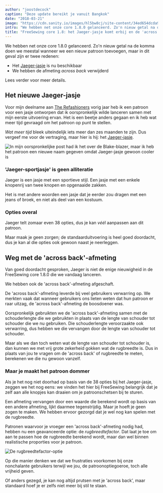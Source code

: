 ```yaml
---
author: "joostdecock"
caption: "Deze update bereikt je vanuit Bangkok"
date: "2018-03-21"
image: "https://cdn.sanity.io/images/hl5bw8cj/site-content/34ed654dcda9004e7c249b90256ad197469cc87e-1920x1277.webp"
intro: "We hebben net onze core 1.8.0 gelanceerd. Zo'n nieuw getal na de komma doen we meestal wanneer we een nieuw patroon toevoegen, maar in dit geval zijn er twee redenen:"
title: "FreeSewing core 1.8: het Jaeger-jasje komt erbij en de 'across back'-afmeting verdwijnt"
---
```



We hebben net onze core 1.8.0 gelanceerd. Zo'n nieuw getal na de komma doen we meestal wanneer we een nieuw patroon toevoegen, maar in dit geval zijn er twee redenen:

 - Het [Jaeger-jasje](/patterns/jaeger) is nu beschikbaar
 - We hebben de afmeting *across back* verwijderd

Lees verder voor meer details.

## Het nieuwe Jaeger-jasje

Voor mijn deelname aan [The Refashioners](/blog/the-refashioners-2017/) vorig jaar heb ik een patroon voor een jasje ontworpen dat ik oorspronkelijk wilde lanceren samen met mijn eerste uitvoering ervan. Het is een beetje anders gegaan en ik heb wat meer tijd gevraagd om het patroon op punt te stellen.

*Wat meer tijd* bleek uiteindelijk iets meer dan zes maanden te zijn. Dus vergeef me voor de vertraging, maar hier is hij: het [Jaeger-jasje](/patterns/jaeger).

![In mijn oorspronkelijke post had ik het over de Blake-blazer, maar ik heb het patroon een nieuwe naam gegeven omdat Jaeger-jasje gewoon cooler is](jaeger.jpg)

### 'Jaeger-sportjasje' is geen alliteratie

Jaeger is een jasje met een sportieve stijl. Een jasje met een enkele knopenrij van twee knopen en opgenaaide zakken.

Het is met andere woorden een jasje dat je eerder zou dragen met een jeans of broek, en niet als deel van een kostuum.

### Opties overal

Jaeger telt zomaar even 38 opties, dus je kan *véél* aanpassen aan dit patroon.

Maar maak je geen zorgen; de standaarduitvoering is heel goed doordacht, dus je kan al die opties ook gewoon naast je neerleggen.

## Weg met de 'across back'-afmeting

Van goed doordacht gesproken, Jaeger is niet de enige nieuwigheid in de FreeSewing core 1.8.0 die we vandaag lanceren.

We hebben ook de 'across back'-afmeting afgeschaft.

De 'across back'-afmeting leverde bij veel gebruikers verwarring op. We merkten vaak dat wanneer gebruikers ons lieten weten dat hun patroon er raar uitzag, de 'across back'-afmeting de boosdoener was.

Oorspronkelijk gebruikten we de 'across back'-afmeting samen met de schouderlengte die we gebruikten in plaats van de lengte van schouder tot schouder die we nu gebruiken. Die schouderlengte veroorzaakte ook verwarring, dus hebben we die vervangen door de lengte van schouder tot schouder.

Maar als we dan toch weten wat de lengte van schouder tot schouder is, dan kunnen we met vrij grote zekerheid gokken wat de rugbreedte is. Dus in plaats van jou te vragen om de 'across back' of rugbreedte te meten, berekenen we die nu gewoon vanzelf.

### Maar je maakt het patroon dommer

Als je het nog niet doorhad op basis van de 38 opties bij het Jaeger-jasje, zeggen we het nog eens: we vinden het hier bij FreeSewing belangrijk dat je zelf aan alle knopjes kan draaien om je patroonschetsen bij te sturen.

Een afmeting vervangen door een waarde die berekend wordt op basis van een andere afmeting, lijkt daarmee tegenstrijdig. Maar je hoeft je geen zogen te maken. We hebben ervoor gezorgd dat je wel nog kan spelen met de rugbreedte.

Patronen waarvoor je vroeger een 'across back'-afmeting nodig had, hebben nu een geavanceerde optie: de *rugbreedtefactor*. Dat laat je toe om aan te passen hoe de rugbreedte berekend wordt, maar dan wel binnen realistische proporties voor je patroon.

![De rugbreedtefactor-optie](acrossback.png)

Op die manier denken we dat we frustraties voorkomen bij onze nonchalante gebruikers terwijl we jou, de patroonoptiegoeroe, toch alle vrijheid geven.

Of anders gezegd, je kan nog altijd prutsen met je 'across back', maar standaard hoef je er zelfs niet meer bij stil te staan.


